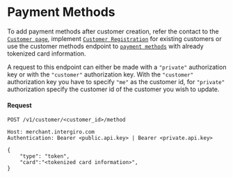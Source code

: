 # Payment Methods
To add payment methods after customer creation, refer the contact to the [`Customer page`](../customer-page.html#customer-page), implement [`Customer Registration`](./customer-registration.html#customer-registration) for existing customers or use the customer methods endpoint to [`payment methods`](../reference/customer.html#customermethod) with already tokenized card information.

A request to this endpoint can either be made with a `"private"` authorization key or with the `"customer"` authorization key. 
With the `"customer"` authorization key you have to specify `"me"` as the customer id, for `"private"` authorization specify the customer id of the customer you wish to update.

#### Request
```{1}
POST /v1/customer/<customer_id>/method

Host: merchant.intergiro.com
Authentication: Bearer <public.api.key> | Bearer <private.api.key>

{
    "type": "token",
    "card":"<tokenized card information>",
}
```
